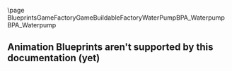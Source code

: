 \page BlueprintsGameFactoryGameBuildableFactoryWaterPumpBPA_Waterpump BPA_Waterpump
## Animation Blueprints aren't supported by this documentation (yet)
